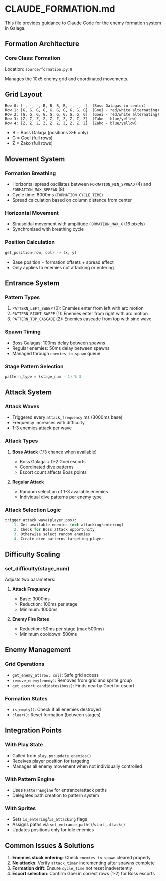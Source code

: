 # CLAUDE_FORMATION.md

This file provides guidance to Claude Code for the enemy formation system in Galaga.

## Formation Architecture

### Core Class: Formation
Location: `source/formation.py:8`

Manages the 10x5 enemy grid and coordinated movements.

## Grid Layout

```
Row 0: [-, -, -, B, B, B, B, -, -, -]  (Boss Galagas in center)
Row 1: [G, G, G, G, G, G, G, G, G, G]  (Goei - red/white alternating)
Row 2: [G, G, G, G, G, G, G, G, G, G]  (Goei - red/white alternating)
Row 3: [Z, Z, Z, Z, Z, Z, Z, Z, Z, Z]  (Zako - blue/yellow)
Row 4: [Z, Z, Z, Z, Z, Z, Z, Z, Z, Z]  (Zako - blue/yellow)
```

- B = Boss Galaga (positions 3-6 only)
- G = Goei (full rows)
- Z = Zako (full rows)

## Movement System

### Formation Breathing
- Horizontal spread oscillates between `FORMATION_MIN_SPREAD` (4) and `FORMATION_MAX_SPREAD` (8)
- Cycle time: 8000ms (`FORMATION_CYCLE_TIME`)
- Spread calculation based on column distance from center

### Horizontal Movement
- Sinusoidal movement with amplitude `FORMATION_MAX_X` (16 pixels)
- Synchronized with breathing cycle

### Position Calculation
```python
get_position(row, col) -> (x, y)
```
- Base position + formation offsets + spread effect
- Only applies to enemies not attacking or entering

## Entrance System

### Pattern Types
1. `PATTERN_LEFT_SWEEP` (0): Enemies enter from left with arc motion
2. `PATTERN_RIGHT_SWEEP` (1): Enemies enter from right with arc motion  
3. `PATTERN_TOP_CASCADE` (2): Enemies cascade from top with sine wave

### Spawn Timing
- Boss Galagas: 100ms delay between spawns
- Regular enemies: 50ms delay between spawns
- Managed through `enemies_to_spawn` queue

### Stage Pattern Selection
```python
pattern_type = (stage_num - 1) % 3
```

## Attack System

### Attack Waves
- Triggered every `attack_frequency` ms (3000ms base)
- Frequency increases with difficulty
- 1-3 enemies attack per wave

### Attack Types
1. **Boss Attack** (1/3 chance when available)
   - Boss Galaga + 0-2 Goei escorts
   - Coordinated dive patterns
   - Escort count affects Boss points

2. **Regular Attack**
   - Random selection of 1-3 available enemies
   - Individual dive patterns per enemy type

### Attack Selection Logic
```python
trigger_attack_wave(player_pos):
    1. Get available enemies (not attacking/entering)
    2. Check for Boss attack opportunity
    3. Otherwise select random enemies
    4. Create dive patterns targeting player
```

## Difficulty Scaling

### set_difficulty(stage_num)
Adjusts two parameters:

1. **Attack Frequency**
   - Base: 3000ms
   - Reduction: 100ms per stage
   - Minimum: 1000ms

2. **Enemy Fire Rates**
   - Reduction: 50ms per stage (max 500ms)
   - Minimum cooldown: 500ms

## Enemy Management

### Grid Operations
- `get_enemy_at(row, col)`: Safe grid access
- `remove_enemy(enemy)`: Removes from grid and sprite group
- `get_escort_candidates(boss)`: Finds nearby Goei for escort

### Formation States
- `is_empty()`: Check if all enemies destroyed
- `clear()`: Reset formation (between stages)

## Integration Points

### With Play State
- Called from `play.py:update_enemies()`
- Receives player position for targeting
- Manages all enemy movement when not individually controlled

### With Pattern Engine
- Uses `PatternEngine` for entrance/attack paths
- Delegates path creation to pattern system

### With Sprites
- Sets `is_entering`/`is_attacking` flags
- Assigns paths via `set_entrance_path()`/`start_attack()`
- Updates positions only for idle enemies

## Common Issues & Solutions

1. **Enemies stuck entering**: Check `enemies_to_spawn` cleared properly
2. **No attacks**: Verify `attack_timer` incrementing after spawns complete
3. **Formation drift**: Ensure `cycle_time` not reset inadvertently
4. **Escort selection**: Confirm Goei in correct rows (1-2) for Boss escorts